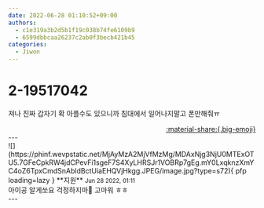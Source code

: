 ```yaml
---
date: 2022-06-28 01:10:52+09:00
authors:
  - c1e319a3b2d5b1f19c038b74fe6109b9
  - 6599dbbcaa26237c2ab0f3becb421b45
categories:
  - Jiwon
---
```


# 2-19517042

<div class="post-container" markdown="1">
<div class="content-container md-sidebar__scrollwrap" markdown="1">

져나 진짜 갑자기 확 아플수도 있으니까 침대에서 일어나지말고 폰만해줘ㅠ

</div>
</div>

<div style="text-align: right;" markdown="1">
<a href="https://weverse.io/fromis9/fanpost/2-19517042" style="text-align: right;">:material-share:{.big-emoji}</a>
</div>
---

<div class="comments-container md-sidebar__scrollwrap" markdown="1">
<div class="comment" markdown="1">
<div class='id-container' markdown="1">
![](https://phinf.wevpstatic.net/MjAyMzA2MjVfMzMg/MDAxNjg3NjU0MTExOTU5.7GFeCpkRW4jdCPevFi1sgeF7S4XyLHRSJr1VOBRp7gEg.mY0LxqknzXmYC4oZ6TpxCmdSnAbldBctUiaEHQVjHkgg.JPEG/image.jpg?type=s72){ pfp loading=lazy }
**<span class="artist">지원</span>** <small>Jun 28 2022, 01:11</small><br>
</div>
<div class='comment-body' markdown="1">
아이공 알게쏘요 걱정하지마💙 고마워 ㅎㅎ
</div>
</div>
</div>
---
